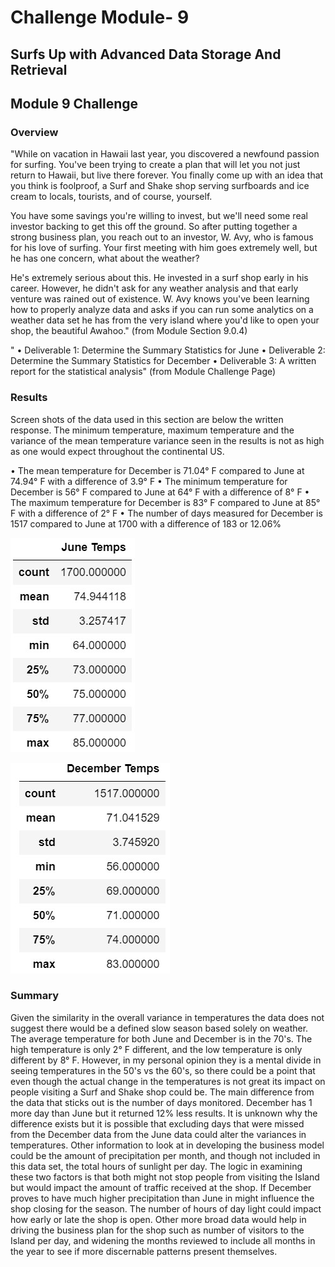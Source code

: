 # Challenge Module- 9
## Surfs Up with Advanced Data Storage And Retrieval

## Module 9 Challenge

### Overview
"While on vacation in Hawaii last year, you discovered a newfound passion for surfing. You've been trying to create a plan that will let you not just return to Hawaii, but live there forever. You finally come up with an idea that you think is foolproof, a Surf and Shake shop serving surfboards and ice cream to locals, tourists, and of course, yourself.

You have some savings you're willing to invest, but we'll need some real investor backing to get this off the ground. So after putting together a strong business plan, you reach out to an investor, W. Avy, who is famous for his love of surfing. Your first meeting with him goes extremely well, but he has one concern, what about the weather?

He's extremely serious about this. He invested in a surf shop early in his career. However, he didn't ask for any weather analysis and that early venture was rained out of existence. W. Avy knows you've been learning how to properly analyze data and asks if you can run some analytics on a weather data set he has from the very island where you'd like to open your shop, the beautiful Awahoo." (from Module Section 9.0.4)

" • Deliverable 1: Determine the Summary Statistics for June
  • Deliverable 2: Determine the Summary Statistics for December
  • Deliverable 3: A written report for the statistical analysis" (from Module Challenge Page)


### Results
Screen shots of the data used in this section are below the written response.  The minimum temperature, maximum temperature and the variance of the mean temperature variance seen in the results is not as high as one would expect throughout the continental US.  

• The mean temperature for December is 71.04° F compared to June at 74.94° F with a difference of 3.9° F
• The minimum temperature for December is 56° F compared to June at 64° F with a difference of 8° F
• The maximum temperature for December is 83° F compared to June at 85° F with a difference of 2° F
• The number of days measured for December is 1517 compared to June at 1700 with a difference of 183 or 12.06%

![img](images/june.jpg)


![img](images/december.jpg)


### Summary
Given the similarity in the overall variance in temperatures the data does not suggest there would be a defined slow season based solely on weather.  The average temperature for both June and December is in the 70's.  The high temperature is only 2° F different, and the low temperature is only different by 8° F.  However, in my personal opinion they is a mental divide in seeing temperatures in the 50's vs the 60's, so there could be a point that even though the actual change in the temperatures is not great its impact on people visiting a Surf and Shake shop could be.  The main difference from the data that sticks out is the number of days monitored.  December has 1 more day than June but it returned 12% less results.  It is unknown why the difference exists but it is possible that excluding days that were missed from the December data from the June data could alter the variances in temperatures.  Other information to look at in developing the business model could be the amount of precipitation per month, and though not included in this data set, the total hours of sunlight per day.  The logic in examining these two factors is that both might not stop people from visiting the Island but would impact the amount of traffic received at the shop.  If December proves to have much higher precipitation than June in might influence the shop closing for the season.  The number of hours of day light could impact how early or late the shop is open.  Other more broad data would help in driving the business plan for the shop such as number of visitors to the Island per day, and widening the months reviewed to include all months in the year to see if more discernable patterns present themselves.  
